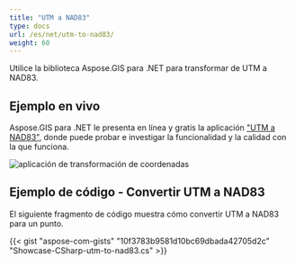 ```yaml
---
title: "UTM a NAD83"
type: docs
url: /es/net/utm-to-nad83/
weight: 60
---
```


Utilice la biblioteca Aspose.GIS para .NET para transformar de UTM a NAD83.

## **Ejemplo en vivo**

Aspose.GIS para .NET le presenta en línea y gratis la aplicación ["UTM a NAD83"](https://products.aspose.app/gis/transformation/utm-to-nad83), donde puede probar e investigar la funcionalidad y la calidad con la que funciona.

![aplicación de transformación de coordenadas](transform-coordinates.png)

## **Ejemplo de código - Convertir UTM a NAD83**

El siguiente fragmento de código muestra cómo convertir UTM a NAD83 para un punto.

{{< gist "aspose-com-gists" "10f3783b9581d10bc69dbada42705d2c" "Showcase-CSharp-utm-to-nad83.cs" >}}
